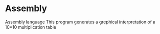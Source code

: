 # Assembly
Assembly language
This program generates a grephical interpretation of a 10*10 multiplication table
